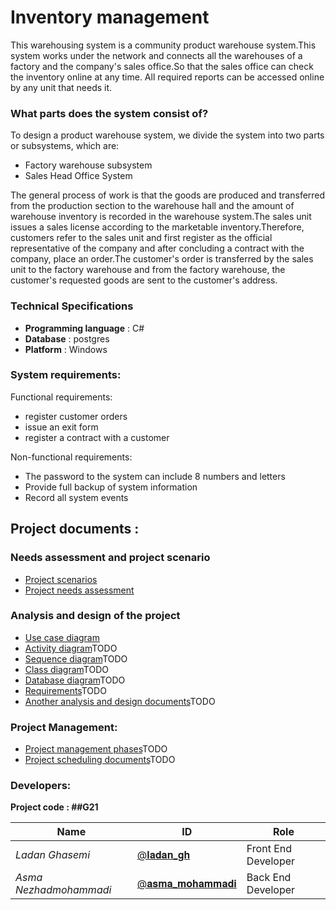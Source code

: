 # Inventory management
This warehousing system is a community product warehouse system.This system works under the network and connects all the warehouses of a factory and the company's sales office.So that the sales office can check the inventory online at any time. All required reports can be accessed online by any unit that needs it.

### What parts does the system consist of?
To design a product warehouse system, we divide the system into two parts or subsystems, which are:
- Factory warehouse subsystem
- Sales Head Office System

The general process of work is that the goods are produced and transferred from the production section to the warehouse hall and the amount of warehouse inventory is recorded in the warehouse system.The sales unit issues a sales license according to the marketable inventory.Therefore, customers refer to the sales unit and first register as the official representative of the company and after concluding a contract with the company, place an order.The customer's order is transferred by the sales unit to the factory warehouse and from the factory warehouse, the customer's requested goods are sent to the customer's address.

### Technical Specifications
- **Programming language** : C#
- **Database** : postgres
- **Platform** : Windows

### System requirements:

Functional requirements:
- register customer orders
- issue an exit form
- register a contract with a customer

Non-functional requirements:
- The password to the system can include 8 numbers and letters
- Provide full backup of system information
- Record all system events

## Project documents :

### Needs assessment and project scenario

- [Project scenarios](/Documentation/Scenario.md)
- [Project needs assessment](/Documentation/Requirements.md)


### Analysis and design of the project
* [Use case diagram](/Documentation/usecase_diagram)
* [Activity diagram]()TODO
* [Sequence diagram]()TODO
* [Class diagram]()TODO
* [Database diagram]()TODO
* [Requirements]()TODO
* [Another analysis and design documents]()TODO


### Project Management:
- [Project management phases]()TODO
- [Project scheduling documents]()TODO

### Developers:

**Project code : ##G21**

Name | ID | Role
------------ | ------------- | ------------- 
*Ladan Ghasemi* | [@𝐥𝐚𝐝𝐚𝐧_𝐠𝐡](https://github.com/ladan-gh) | Front End Developer
*Asma Nezhadmohammadi* | [@𝐚𝐬𝐦𝐚_𝐦𝐨𝐡𝐚𝐦𝐦𝐚𝐝𝐢](https://github.com/asma-mohammadi) | Back End Developer
